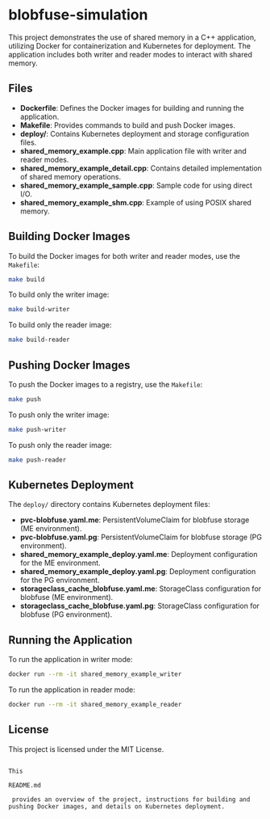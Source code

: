 # blobfuse-simulation

This project demonstrates the use of shared memory in a C++ application, utilizing Docker for containerization and Kubernetes for deployment. The application includes both writer and reader modes to interact with shared memory.

## Files

- **Dockerfile**: Defines the Docker images for building and running the application.
- **Makefile**: Provides commands to build and push Docker images.
- **deploy/**: Contains Kubernetes deployment and storage configuration files.
- **shared_memory_example.cpp**: Main application file with writer and reader modes.
- **shared_memory_example_detail.cpp**: Contains detailed implementation of shared memory operations.
- **shared_memory_example_sample.cpp**: Sample code for using direct I/O.
- **shared_memory_example_shm.cpp**: Example of using POSIX shared memory.

## Building Docker Images

To build the Docker images for both writer and reader modes, use the `Makefile`:

```sh
make build
```

To build only the writer image:

```sh
make build-writer
```

To build only the reader image:

```sh
make build-reader
```

## Pushing Docker Images

To push the Docker images to a registry, use the `Makefile`:

```sh
make push
```

To push only the writer image:

```sh
make push-writer
```

To push only the reader image:

```sh
make push-reader
```

## Kubernetes Deployment

The `deploy/` directory contains Kubernetes deployment files:

- **pvc-blobfuse.yaml.me**: PersistentVolumeClaim for blobfuse storage (ME environment).
- **pvc-blobfuse.yaml.pg**: PersistentVolumeClaim for blobfuse storage (PG environment).
- **shared_memory_example_deploy.yaml.me**: Deployment configuration for the ME environment.
- **shared_memory_example_deploy.yaml.pg**: Deployment configuration for the PG environment.
- **storageclass_cache_blobfuse.yaml.me**: StorageClass configuration for blobfuse (ME environment).
- **storageclass_cache_blobfuse.yaml.pg**: StorageClass configuration for blobfuse (PG environment).

## Running the Application

To run the application in writer mode:

```sh
docker run --rm -it shared_memory_example_writer
```

To run the application in reader mode:

```sh
docker run --rm -it shared_memory_example_reader
```

## License

This project is licensed under the MIT License.
```

This 

README.md

 provides an overview of the project, instructions for building and pushing Docker images, and details on Kubernetes deployment.
